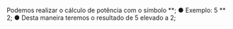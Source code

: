 Podemos realizar o cálculo de potência com o símbolo **; ● Exemplo: 5 ** 2; ● Desta maneira teremos o resultado de 5 elevado a 2;